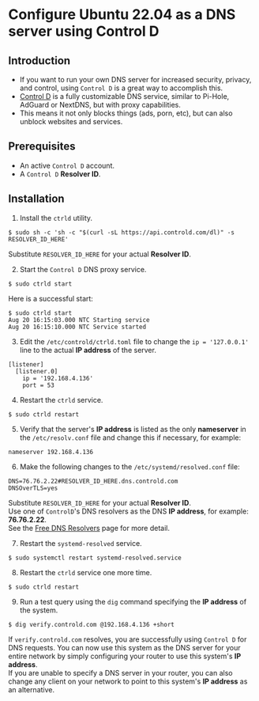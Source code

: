# Configure Ubuntu 22.04 as a DNS server using Control D

## Introduction
* If you want to run your own DNS server for increased security, privacy, and control, using `Control D` is a great way to accomplish this.
* [Control D](https://controld.com) is a fully customizable DNS service, similar to Pi-Hole, AdGuard or NextDNS, but with proxy capabilities. 
* This means it not only blocks things (ads, porn, etc), but can also unblock websites and services.

## Prerequisites
* An active `Control D` account.
* A `Control D` **Resolver ID**.

## Installation

1. Install the `ctrld` utility.
~~~
$ sudo sh -c 'sh -c "$(curl -sL https://api.controld.com/dl)" -s RESOLVER_ID_HERE'
~~~
Substitute `RESOLVER_ID_HERE` for your actual **Resolver ID**.

2. Start the `Control D` DNS proxy service.
~~~
$ sudo ctrld start
~~~
Here is a successful start:
~~~
$ sudo ctrld start
Aug 20 16:15:03.000 NTC Starting service
Aug 20 16:15:10.000 NTC Service started
~~~
3. Edit the `/etc/controld/ctrld.toml` file to change the `ip = '127.0.0.1'` line to the actual **IP address** of the server.
~~~
[listener]
  [listener.0]
    ip = '192.168.4.136'
    port = 53
~~~
4. Restart the `ctrld` service.
~~~
$ sudo ctrld restart
~~~
5. Verify that the server's **IP address** is listed as the only **nameserver** in the `/etc/resolv.conf` file and change this if necessary, for example:
~~~
nameserver 192.168.4.136
~~~
6. Make the following changes to the `/etc/systemd/resolved.conf` file:
~~~
DNS=76.76.2.22#RESOLVER_ID_HERE.dns.controld.com
DNSOverTLS=yes
~~~
Substitute `RESOLVER_ID_HERE` for your actual **Resolver ID**.   
Use one of `ControlD`'s DNS resolvers as the DNS **IP address**, for example: **76.76.2.22**.    
See the [Free DNS Resolvers](https://controld.com/free-dns) page for more detail.

7. Restart the `systemd-resolved` service.
~~~
$ sudo systemctl restart systemd-resolved.service
~~~
8. Restart the `ctrld` service one more time.
~~~
$ sudo ctrld restart
~~~
9. Run a test query using the `dig` command specifying the **IP address** of the system.
~~~
$ dig verify.controld.com @192.168.4.136 +short
~~~
If `verify.controld.com` resolves, you are successfully using `Control D` for DNS requests. You can now use this system as the DNS server for your entire network by simply configuring your router to use this system's **IP address**.    
If you are unable to specify a DNS server in your router, you can also change any client on your network to point to this system's **IP address** as an alternative.

